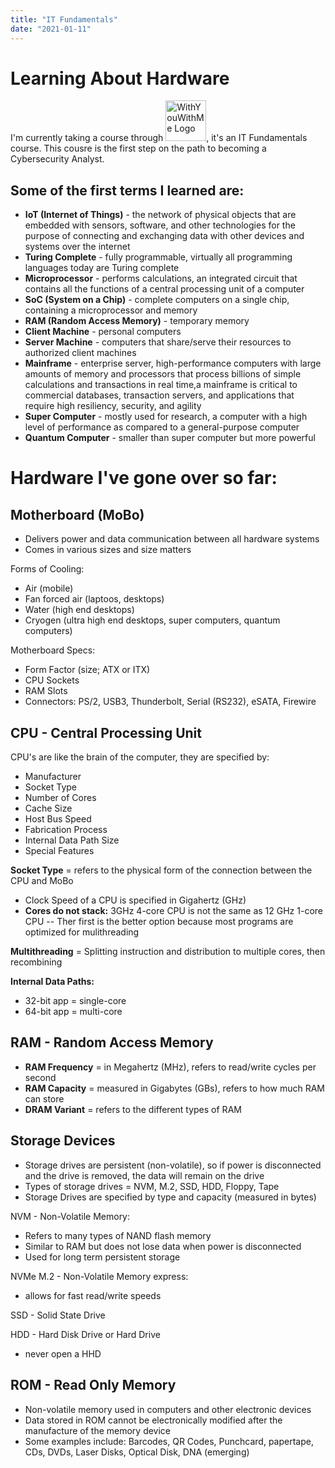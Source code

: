 ```yaml
---
title: "IT Fundamentals"
date: "2021-01-11"
---
```


# Learning About Hardware

I'm currently taking a course through <img src='https://people.withyouwithme.com/wp-content/uploads/2020/04/70c8d9af-wide-blackgreen-01-5.png' alt='WithYouWithMe Logo' width='65'>, it's an IT Fundamentals course. This cousre is the first step on the path to becoming a Cybersecurity Analyst.

## Some of the first terms I learned are:

- <b>IoT (Internet of Things)</b> - the network of physical objects that are embedded with sensors, software, and other technologies for the purpose of connecting and exchanging data with other devices and systems over the internet
- <b>Turing Complete</b> - fully programmable, virtually all programming languages today are Turing complete
- <b>Microprocessor</b> - performs calculations, an integrated circuit that contains all the functions of a central processing unit of a computer
- <b>SoC (System on a Chip)</b> - complete computers on a single chip, containing a microprocessor and memory
- <b>RAM (Random Access Memory)</b> - temporary memory
- <b>Client Machine</b> - personal computers
- <b>Server Machine</b> - computers that share/serve their resources to authorized client machines
- <b>Mainframe</b> - enterprise server, high-performance computers with large amounts of memory and processors that process billions of simple calculations and transactions in real time,a mainframe is critical to commercial databases, transaction servers, and applications that require high resiliency, security, and agility
- <b>Super Computer</b> - mostly used for research, a computer with a high level of performance as compared to a general-purpose computer
- <b>Quantum Computer</b> - smaller than super computer but more powerful

# Hardware I've gone over so far:

## Motherboard (MoBo)

- Delivers power and data communication between all hardware systems
- Comes in various sizes and size matters

Forms of Cooling:

- Air (mobile)
- Fan forced air (laptoos, desktops)
- Water (high end desktops)
- Cryogen (ultra high end desktops, super computers, quantum computers)

Motherboard Specs:

- Form Factor (size; ATX or ITX)
- CPU Sockets
- RAM Slots
- Connectors: PS/2, USB3, Thunderbolt, Serial (RS232), eSATA, Firewire

## CPU - Central Processing Unit

CPU's are like the brain of the computer, they are specified by:

- Manufacturer
- Socket Type
- Number of Cores
- Cache Size
- Host Bus Speed
- Fabrication Process
- Internal Data Path Size
- Special Features

<b>Socket Type</b> = refers to the physical form of the connection between the CPU and MoBo

- Clock Speed of a CPU is specified in Gigahertz (GHz)
- <b>Cores do not stack:</b>
  3GHz 4-core CPU is not the same as 12 GHz 1-core CPU -- Ther first is the better option because most programs are optimized for mulithreading

<b>Multithreading</b> = Splitting instruction and distribution to multiple cores, then recombining

<b>Internal Data Paths:</b>

- 32-bit app = single-core
- 64-bit app = multi-core

## RAM - Random Access Memory

- <b>RAM Frequency</b> = in Megahertz (MHz), refers to read/write cycles per second
- <b>RAM Capacity</b> = measured in Gigabytes (GBs), refers to how much RAM can store
- <b>DRAM Variant</b> = refers to the different types of RAM

## Storage Devices

- Storage drives are persistent (non-volatile), so if power is disconnected and the drive is removed, the data will remain on the drive
- Types of storage drives = NVM, M.2, SSD, HDD, Floppy, Tape
- Storage Drives are specified by type and capacity (measured in bytes)

NVM - Non-Volatile Memory:

- Refers to many types of NAND flash memory
- Similar to RAM but does not lose data when power is disconnected
- Used for long term persistent storage

NVMe M.2 - Non-Volatile Memory express:

- allows for fast read/write speeds

SSD - Solid State Drive

HDD - Hard Disk Drive or Hard Drive

- never open a HHD

## ROM - Read Only Memory

- Non-volatile memory used in computers and other electronic devices
- Data stored in ROM cannot be electronically modified after the manufacture of the memory device
- Some examples include: Barcodes, QR Codes, Punchcard, papertape, CDs, DVDs, Laser Disks, Optical Disk, DNA (emerging)
